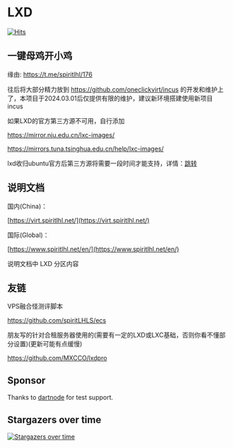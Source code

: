 # LXD

[![Hits](https://hits.seeyoufarm.com/api/count/incr/badge.svg?url=https%3A%2F%2Fgithub.com%2FspiritLHLS%2Flxd&count_bg=%2379C83D&title_bg=%23555555&icon=&icon_color=%23E7E7E7&title=hits&edge_flat=false)](https://hits.seeyoufarm.com)

## 一键母鸡开小鸡

缘由: https://t.me/spiritlhl/176

往后将大部分精力放到 https://github.com/oneclickvirt/incus 的开发和维护上了，本项目于2024.03.01后仅提供有限的维护，建议新环境搭建使用新项目 incus

如果LXD的官方第三方源不可用，自行添加

https://mirror.nju.edu.cn/lxc-images/

https://mirrors.tuna.tsinghua.edu.cn/help/lxc-images/

lxd收归ubuntu官方后第三方源将需要一段时间才能支持，详情：[跳转](https://discourse.ubuntu.com/t/an-update-on-the-licence-change-and-community-image-server/41549)

## 说明文档

国内(China)：

[https://virt.spiritlhl.net/](https://virt.spiritlhl.net/)

国际(Global)：

[https://www.spiritlhl.net/en/](https://www.spiritlhl.net/en/)

说明文档中 LXD 分区内容

## 友链

VPS融合怪测评脚本

https://github.com/spiritLHLS/ecs

朋友写的针对合租服务器使用的(需要有一定的LXD或LXC基础，否则你看不懂部分设置)(更新可能有点缓慢)

https://github.com/MXCCO/lxdpro

## Sponsor

Thanks to [dartnode](https://dartnode.com/?via=server) for test support.

## Stargazers over time

[![Stargazers over time](https://starchart.cc/oneclickvirt/lxd.svg)](https://starchart.cc/oneclickvirt/lxd)
